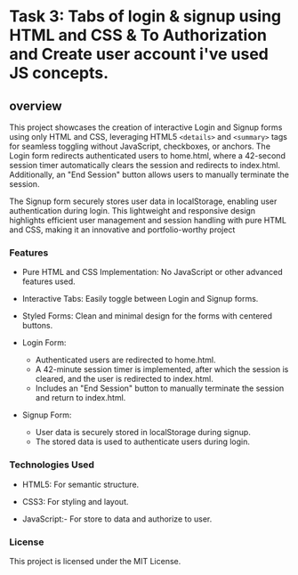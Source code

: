 # Task 3: Tabs of login & signup using HTML and CSS & To Authorization and Create user account i've used JS concepts.

## overview
This project showcases the creation of interactive Login and Signup forms using only HTML and CSS, leveraging HTML5 ```<details>``` and ```<summary>``` tags for seamless toggling without JavaScript, checkboxes, or anchors. The Login form redirects authenticated users to home.html, where a 42-second session timer automatically clears the session and redirects to index.html. Additionally, an "End Session" button allows users to manually terminate the session.

The Signup form securely stores user data in localStorage, enabling user authentication during login. This lightweight and responsive design highlights efficient user management and session handling with pure HTML and CSS, making it an innovative and portfolio-worthy project


### Features

 - Pure HTML and CSS Implementation: No JavaScript or other advanced features used.

 - Interactive Tabs: Easily toggle between Login and Signup forms.

 - Styled Forms: Clean and minimal design for the forms with centered buttons.

 - Login Form:
    - Authenticated users are redirected to home.html.
    - A 42-minute session timer is implemented, after which the session is cleared, and the user is redirected to index.html.    
    - Includes an "End Session" button to manually terminate the session and return to index.html.

  - Signup Form:
    - User data is securely stored in localStorage during signup.
    - The stored data is used to authenticate users during login.

### Technologies Used
  - HTML5: For semantic structure.
  
  - CSS3: For styling and layout.

  - JavaScript:- For store to data and authorize to user.

### License
This project is licensed under the MIT License.